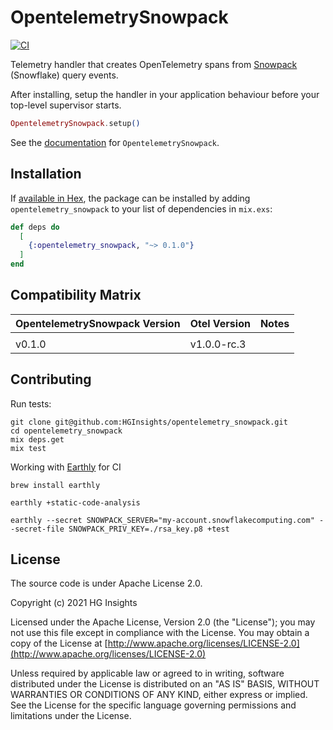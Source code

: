 # OpentelemetrySnowpack

[![CI](https://github.com/HGInsights/opentelemetry_snowpack/workflows/CI/badge.svg)](https://github.com/HGInsights/opentelemetry_snowpack/actions/workflows/elixir.yml)

Telemetry handler that creates OpenTelemetry spans from [Snowpack](https://github.com/HGInsights/opentelemetry_snowpack)
(Snowflake) query events.

After installing, setup the handler in your application behaviour before your top-level supervisor starts.

```elixir
OpentelemetrySnowpack.setup()
```

See the [documentation](https://hginsights.github.io/opentelemetry_snowpack) for `OpentelemetrySnowpack`.

## Installation

If [available in Hex](https://hex.pm/docs/publish), the package can be installed by adding `opentelemetry_snowpack` to
your list of dependencies in `mix.exs`:

```elixir
def deps do
  [
    {:opentelemetry_snowpack, "~> 0.1.0"}
  ]
end
```

## Compatibility Matrix

| OpentelemetrySnowpack Version | Otel Version | Notes |
| :---------------------------- | :----------- | :---- |
|                               |              |       |
| v0.1.0                        | v1.0.0-rc.3  |       |

## Contributing

Run tests:

```
git clone git@github.com:HGInsights/opentelemetry_snowpack.git
cd opentelemetry_snowpack
mix deps.get
mix test
```

Working with [Earthly](https://earthly.dev/) for CI

```
brew install earthly

earthly +static-code-analysis

earthly --secret SNOWPACK_SERVER="my-account.snowflakecomputing.com" --secret-file SNOWPACK_PRIV_KEY=./rsa_key.p8 +test
```

## License

The source code is under Apache License 2.0.

Copyright (c) 2021 HG Insights

Licensed under the Apache License, Version 2.0 (the "License"); you may not use this file except in compliance with the
License. You may obtain a copy of the License at
[http://www.apache.org/licenses/LICENSE-2.0](http://www.apache.org/licenses/LICENSE-2.0)

Unless required by applicable law or agreed to in writing, software distributed under the License is distributed on an
"AS IS" BASIS, WITHOUT WARRANTIES OR CONDITIONS OF ANY KIND, either express or implied. See the License for the specific
language governing permissions and limitations under the License.
